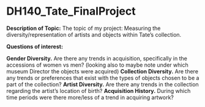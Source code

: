 # DH140_Tate_FinalProject



**Description of Topic:**
The topic of my project: Measuring the diversity/representation of artists and objects within Tate’s collection. 


**Questions of interest:**


**Gender Diversity.** Are there any trends in acquisition, specifically in the accessions of women vs men? (looking also to maybe note under which museum Director the objects were acquired)
**Collection Diversity.** Are there any trends or preferences that exist with the types of objects chosen to be a part of the collection? 
**Artist Diversity.** Are there any trends in the collection regarding the artist’s location of birth? 
**Acquisition History.** During which time periods were there more/less of a trend in acquiring artwork? 
